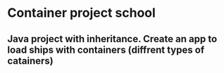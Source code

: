 # Container project school

## Java project with inheritance. Create an app to load ships with containers (diffrent types of catainers)